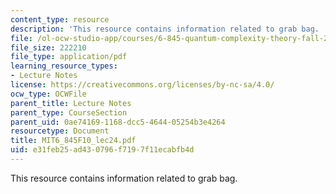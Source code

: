 ```yaml
---
content_type: resource
description: 'This resource contains information related to grab bag. '
file: /ol-ocw-studio-app/courses/6-845-quantum-complexity-theory-fall-2010/e31feb25ad430796f7197f11ecabfb4d_MIT6_845F10_lec24.pdf
file_size: 222210
file_type: application/pdf
learning_resource_types:
- Lecture Notes
license: https://creativecommons.org/licenses/by-nc-sa/4.0/
ocw_type: OCWFile
parent_title: Lecture Notes
parent_type: CourseSection
parent_uid: 0ae74169-1168-dcc5-4644-05254b3e4264
resourcetype: Document
title: MIT6_845F10_lec24.pdf
uid: e31feb25-ad43-0796-f719-7f11ecabfb4d
---
```

This resource contains information related to grab bag. 